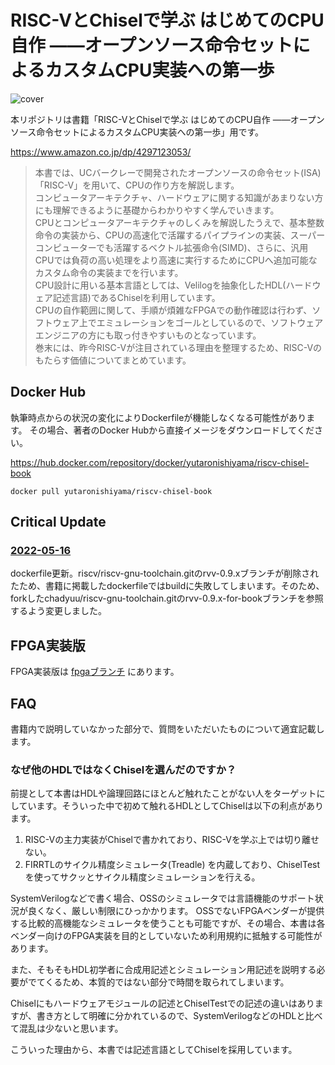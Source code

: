 # RISC-VとChiselで学ぶ はじめてのCPU自作 ――オープンソース命令セットによるカスタムCPU実装への第一歩

![cover](https://user-images.githubusercontent.com/8579255/130305929-17113e1b-c9e7-4e51-8213-7238a140c01a.jpg)


本リポジトリは書籍「RISC-VとChiselで学ぶ はじめてのCPU自作 ――オープンソース命令セットによるカスタムCPU実装への第一歩」用です。

https://www.amazon.co.jp/dp/4297123053/

> 本書では、UCバークレーで開発されたオープンソースの命令セット(ISA)「RISC-V」を用いて、CPUの作り方を解説します。  
> コンピュータアーキテクチャ、ハードウェアに関する知識があまりない方にも理解できるように基礎からわかりやすく学んでいきます。  
> CPUとコンピュータアーキテクチャのしくみを解説したうえで、基本整数命令の実装から、CPUの高速化で活躍するパイプラインの実装、スーパーコンピューターでも活躍するベクトル拡張命令(SIMD)、さらに、汎用CPUでは負荷の高い処理をより高速に実行するためにCPUへ追加可能なカスタム命令の実装までを行います。  
> CPU設計に用いる基本言語としては、Velilogを抽象化したHDL(ハードウェア記述言語)であるChiselを利用しています。  
> CPUの自作範囲に関して、手順が煩雑なFPGAでの動作確認は行わず、ソフトウェア上でエミュレーションをゴールとしているので、ソフトウェアエンジニアの方にも取っ付きやすいものとなっています。  
> 巻末には、昨今RISC-Vが注目されている理由を整理するため、RISC-Vのもたらす価値についてまとめています。

## Docker Hub

執筆時点からの状況の変化によりDockerfileが機能しなくなる可能性があります。
その場合、著者のDocker Hubから直接イメージをダウンロードしてください。

https://hub.docker.com/repository/docker/yutaronishiyama/riscv-chisel-book

```
docker pull yutaronishiyama/riscv-chisel-book
```

## Critical Update

### [2022-05-16](https://github.com/chadyuu/riscv-chisel-book/commit/2fff54720a17c86f2e421a455ecaac3e72a294a7)
dockerfile更新。riscv/riscv-gnu-toolchain.gitのrvv-0.9.xブランチが削除されたため、書籍に掲載したdockerfileではbuildに失敗してしまいます。そのため、forkしたchadyuu/riscv-gnu-toolchain.gitのrvv-0.9.x-for-bookブランチを参照するよう変更しました。

## FPGA実装版

FPGA実装版は [fpgaブランチ](https://github.com/chadyuu/riscv-chisel-book/tree/fpga) にあります。

## FAQ

書籍内で説明していなかった部分で、質問をいただいたものについて適宜記載します。

### なぜ他のHDLではなくChiselを選んだのですか？

前提として本書はHDLや論理回路にほとんど触れたことがない人をターゲットにしています。そういった中で初めて触れるHDLとしてChiselは以下の利点があります。

1. RISC-Vの主力実装がChiselで書かれており、RISC-Vを学ぶ上では切り離せない。
2. FIRRTLのサイクル精度シミュレータ(Treadle) を内蔵しており、ChiselTestを使ってサクッとサイクル精度シミュレーションを行える。

SystemVerilogなどで書く場合、OSSのシミュレータでは言語機能のサポート状況が良くなく、厳しい制限にひっかかります。
OSSでないFPGAベンダーが提供する比較的高機能なシミュレータを使うことも可能ですが、その場合、本書は各ベンダー向けのFPGA実装を目的としていないため利用規約に抵触する可能性があります。

また、そもそもHDL初学者に合成用記述とシミュレーション用記述を説明する必要がでてくるため、本質的ではない部分で時間を取られてしまいます。

Chiselにもハードウェアモジュールの記述とChiselTestでの記述の違いはありますが、書き方として明確に分かれているので、SystemVerilogなどのHDLと比べて混乱は少ないと思います。

こういった理由から、本書では記述言語としてChiselを採用しています。
